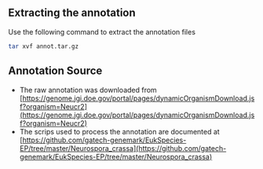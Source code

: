 ## Extracting the annotation

Use the following command to extract the annotation files

```bash
tar xvf annot.tar.gz
```

## Annotation Source

* The raw annotation was downloaded from [https://genome.jgi.doe.gov/portal/pages/dynamicOrganismDownload.jsf?organism=Neucr2](https://genome.jgi.doe.gov/portal/pages/dynamicOrganismDownload.jsf?organism=Neucr2)
* The scrips used to process the annotation are documented at [https://github.com/gatech-genemark/EukSpecies-EP/tree/master/Neurospora_crassa](https://github.com/gatech-genemark/EukSpecies-EP/tree/master/Neurospora_crassa)

